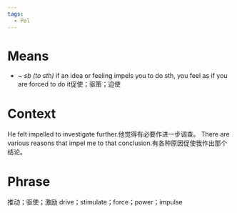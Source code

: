```yaml
---
tags:
  - Pel
---
```

# Means
- *~ sb (to sth)* if an idea or feeling impels you to do sth, you feel as if you are forced to do it促使；驱策；迫使
# Context
He felt impelled to investigate further.他觉得有必要作进一步调查。
There are various reasons that impel me to that conclusion.有各种原因促使我作出那个结论。
# Phrase
推动；驱使；激励
drive；stimulate；force；power；impulse